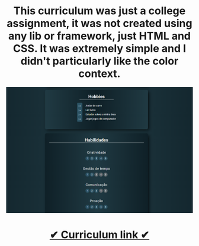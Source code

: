 <h1 align="center">
  This curriculum was just a college assignment, it was not created using any lib or framework, just HTML and CSS.
  It was extremely simple and I didn't particularly like the color context.
</h1>

<img src="/Curriculum.png">

<h1 align="center">
  <a href="https://astracoder.github.io/curriculum-jhon/">✔ Curriculum link ✔</a>
</h1>

